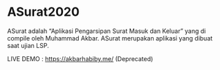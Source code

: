 # ASurat2020
ASurat adalah “Aplikasi Pengarsipan Surat Masuk dan Keluar” yang di compile oleh Muhammad Akbar. ASurat merupakan aplikasi yang dibuat saat ujian LSP.

LIVE DEMO : https://akbarhabiby.me/ (Deprecated)
